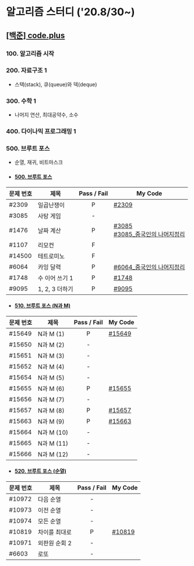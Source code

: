 # 알고리즘 스터디 ('20.8/30~)

## [[백준] code.plus](https://www.acmicpc.net/workbook/codeplus)

### **100. 알고리즘 시작**

### **200. 자료구조 1**

- 스택(stack), 큐(queue)와 덱(deque)

### **300. 수학 1**

- 나머지 연산, 최대공약수, 소수

### **400. 다이나믹 프로그래밍 1**

### **500. 브루트 포스**

- 순열, 재귀, 비트마스크

- #### [500. 브루트 포스](https://www.acmicpc.net/workbook/view/3962)

문제 번호   | 제목              | Pass / Fail | My Code
------------|------------------|:-----------:|----------
#2309       | 일곱난쟁이        | P | [#2309](05week/boj/code.plus/500_bruteforce/boj2309.java)
#3085       | 사탕 게임         | - | 
#1476       | 날짜 계산         | P | [#3085](05week/boj/code.plus/500_bruteforce/boj1476.java)<br>[#3085_중국인의 나머지정리](05week/boj/code.plus/500_bruteforce/boj1476_ChineseRemainderTheorem.java)
#1107       | 리모컨            | F |
#14500      | 테트로미노        | F |
#6064       | 카잉 달력         | P | [#6064_중국인의 나머지정리](05week/boj/code.plus/500_bruteforce/boj6064_ChineseRemainderTheorem.java)
#1748       | 수 이어 쓰기 1    | P | [#1748](05week/boj/code.plus/500_bruteforce/boj1748.java)
#9095       | 1, 2, 3 더하기    | P | [#9095](05week/boj/code.plus/500_bruteforce/boj9095.java)

- #### [510. 브루트 포스 (N과 M)](https://www.acmicpc.net/workbook/view/3963)

문제 번호   | 제목              | Pass / Fail | My Code
------------|------------------|:-----------:|----------
#15649 | N과 M (1) | P | [#15649](06week/boj/code.plus/510_bruteforce/boj15649.java)
#15650 | N과 M (2) | - | 
#15651 | N과 M (3) | - | 
#15652 | N과 M (4) | - | 
#15654 | N과 M (5) | - | 
#15655 | N과 M (6) | P | [#15655](06week/boj/code.plus/510_bruteforce/boj15655.java)
#15656 | N과 M (7) | - | 
#15657 | N과 M (8) | P | [#15657](06week/boj/code.plus/510_bruteforce/boj15657.java)
#15663 | N과 M (9) | P | [#15663](06week/boj/code.plus/510_bruteforce/boj15663.java)
#15664 | N과 M (10) | - | 
#15665 | N과 M (11) | - | 
#15666 | N과 M (12) | - | 

- #### [520. 브루트 포스 (순열)](https://www.acmicpc.net/workbook/view/3964)

문제 번호   | 제목              | Pass / Fail | My Code
------------|------------------|:-----------:|----------
#10972 | 다음 순열 | - | 
#10973 | 이전 순열 | - |
#10974 | 모든 순열 | - |
#10819 | 차이를 최대로 | P | [#10819](06week/boj/code.plus/520_bruteforce/boj10819.java)
#10971 | 외판원 순회 2 | - |
#6603 | 로또 | - |